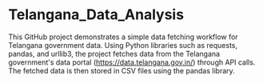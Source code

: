 # Telangana_Data_Analysis
This GitHub project demonstrates a simple data fetching workflow for Telangana government data. Using Python libraries such as requests, pandas, and urllib3, the project fetches data from the Telangana government's data portal (https://data.telangana.gov.in/) through API calls. The fetched data is then stored in CSV files using the pandas library. 
